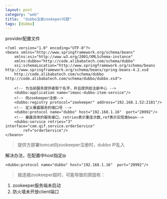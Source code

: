 ```yaml
---
layout: post
category: "web"
title:  "dubbo注册zookeper问题"
tags: [dubbo]
---
```


provider配置文件   

	<?xml version="1.0" encoding="UTF-8"?>
	<beans xmlns="http://www.springframework.org/schema/beans"
		xmlns:xsi="http://www.w3.org/2001/XMLSchema-instance"
		xmlns:dubbo="http://code.alibabatech.com/schema/dubbo"
		xsi:schemaLocation="http://www.springframework.org/schema/beans http://www.springframework.org/schema/beans/spring-beans-4.2.xsd
		http://code.alibabatech.com/schema/dubbo http://code.alibabatech.com/schema/dubbo/dubbo.xsd">
	
		<!-- 为当前服务提供者取个名字，并且提供给注册中心 -->  
		<dubbo:application name="imooc-dubbo-item-service"/>  
		<!-- 向zookeeper注册-->  
		<dubbo:registry protocol="zookeeper" address="192.168.1.52:2181"/>  
		<!-- 定义暴露服务的端口号 -->  
		<dubbo:protocol name="dubbo" host="192.168.1.16"  port="20992"/>  
		<!-- 暴露具体的服务接口，retries表示重连次数,ref表示实现类bean-->  
		<dubbo:service retries="3" interface="com.qif.service.orderService"
			ref="orderService"/>  
	</beans>  



> 提供方部署tomcat向zookeeper注册时，dubbo IP乱入  
  
解决办法，在配置中host指定ip    

	<dubbo:protocol name="dubbo" host="192.168.1.16"  port="20992"/>  



> 报连接zookeeper超时，可能导致的原因有：  

1. zookeeper服务端未启动  
1. 防火墙未开放client端口  

